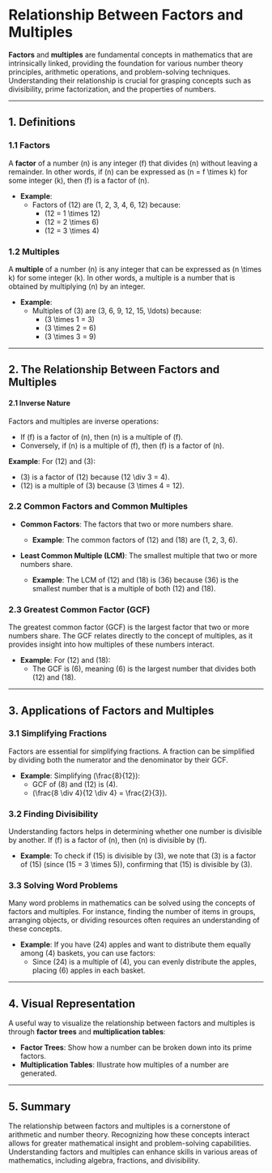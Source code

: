 # Relationship Between Factors and Multiples

**Factors** and **multiples** are fundamental concepts in mathematics that are intrinsically linked, providing the foundation for various number theory principles, arithmetic operations, and problem-solving techniques. Understanding their relationship is crucial for grasping concepts such as divisibility, prime factorization, and the properties of numbers.

---

## **1. Definitions**

### 1.1 **Factors**
A **factor** of a number \(n\) is any integer \(f\) that divides \(n\) without leaving a remainder. In other words, if \(n\) can be expressed as \(n = f \times k\) for some integer \(k\), then \(f\) is a factor of \(n\). 

- **Example**: 
  - Factors of \(12\) are \(1, 2, 3, 4, 6, 12\) because:
    - \(12 = 1 \times 12\)
    - \(12 = 2 \times 6\)
    - \(12 = 3 \times 4\)

### 1.2 **Multiples**
A **multiple** of a number \(n\) is any integer that can be expressed as \(n \times k\) for some integer \(k\). In other words, a multiple is a number that is obtained by multiplying \(n\) by an integer.

- **Example**: 
  - Multiples of \(3\) are \(3, 6, 9, 12, 15, \ldots\) because:
    - \(3 \times 1 = 3\)
    - \(3 \times 2 = 6\)
    - \(3 \times 3 = 9\)

---

## **2. The Relationship Between Factors and Multiples**

#### 2.1 **Inverse Nature**
Factors and multiples are inverse operations:
- If \(f\) is a factor of \(n\), then \(n\) is a multiple of \(f\).
- Conversely, if \(n\) is a multiple of \(f\), then \(f\) is a factor of \(n\).

**Example**: For \(12\) and \(3\):
- \(3\) is a factor of \(12\) because \(12 \div 3 = 4\).
- \(12\) is a multiple of \(3\) because \(3 \times 4 = 12\).

### 2.2 **Common Factors and Common Multiples**
- **Common Factors**: The factors that two or more numbers share.
  - **Example**: The common factors of \(12\) and \(18\) are \(1, 2, 3, 6\).
  
- **Least Common Multiple (LCM)**: The smallest multiple that two or more numbers share.
  - **Example**: The LCM of \(12\) and \(18\) is \(36\) because \(36\) is the smallest number that is a multiple of both \(12\) and \(18\).

### 2.3 **Greatest Common Factor (GCF)**
The greatest common factor (GCF) is the largest factor that two or more numbers share. The GCF relates directly to the concept of multiples, as it provides insight into how multiples of these numbers interact.

- **Example**: For \(12\) and \(18\):
  - The GCF is \(6\), meaning \(6\) is the largest number that divides both \(12\) and \(18\).

---

## **3. Applications of Factors and Multiples**

### 3.1 **Simplifying Fractions**
Factors are essential for simplifying fractions. A fraction can be simplified by dividing both the numerator and the denominator by their GCF.

- **Example**: Simplifying \(\frac{8}{12}\):
  - GCF of \(8\) and \(12\) is \(4\).
  - \(\frac{8 \div 4}{12 \div 4} = \frac{2}{3}\).

### 3.2 **Finding Divisibility**
Understanding factors helps in determining whether one number is divisible by another. If \(f\) is a factor of \(n\), then \(n\) is divisible by \(f\).

- **Example**: To check if \(15\) is divisible by \(3\), we note that \(3\) is a factor of \(15\) (since \(15 = 3 \times 5\)), confirming that \(15\) is divisible by \(3\).

### 3.3 **Solving Word Problems**
Many word problems in mathematics can be solved using the concepts of factors and multiples. For instance, finding the number of items in groups, arranging objects, or dividing resources often requires an understanding of these concepts.

- **Example**: If you have \(24\) apples and want to distribute them equally among \(4\) baskets, you can use factors:
  - Since \(24\) is a multiple of \(4\), you can evenly distribute the apples, placing \(6\) apples in each basket.

---

## **4. Visual Representation**
A useful way to visualize the relationship between factors and multiples is through **factor trees** and **multiplication tables**:

- **Factor Trees**: Show how a number can be broken down into its prime factors.
- **Multiplication Tables**: Illustrate how multiples of a number are generated.

---

## **5. Summary**
The relationship between factors and multiples is a cornerstone of arithmetic and number theory. Recognizing how these concepts interact allows for greater mathematical insight and problem-solving capabilities. Understanding factors and multiples can enhance skills in various areas of mathematics, including algebra, fractions, and divisibility.